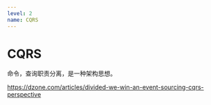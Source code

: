 ```yaml
---
level: 2
name: CQRS
---
```


# CQRS

命令，查询职责分离，是一种架构思想。

https://dzone.com/articles/divided-we-win-an-event-sourcing-cqrs-perspective
